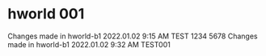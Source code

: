 # hworld 001
Changes made in hworld-b1 2022.01.02 9:15 AM TEST 1234 5678
Changes made in hworld-b1 2022.01.02 9:32 AM TEST001
